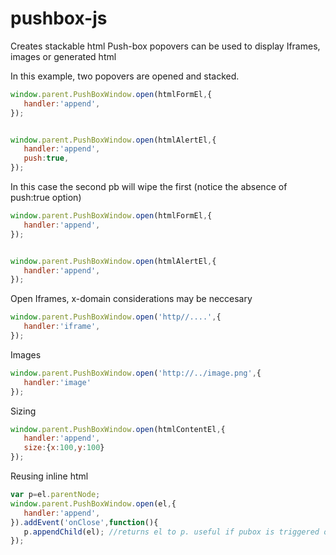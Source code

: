 pushbox-js
==========

Creates stackable html Push-box popovers can be used to display Iframes, images or generated html


In this example, two popovers are opened and stacked. 

```js
window.parent.PushBoxWindow.open(htmlFormEl,{
   handler:'append',
});


window.parent.PushBoxWindow.open(htmlAlertEl,{
   handler:'append',
   push:true,
});

```


In this case the second pb will wipe the first (notice the absence of push:true option)

```js
window.parent.PushBoxWindow.open(htmlFormEl,{
   handler:'append',
});


window.parent.PushBoxWindow.open(htmlAlertEl,{
   handler:'append',
});

```

Open Iframes, x-domain considerations may be neccesary

```js
window.parent.PushBoxWindow.open('http//....',{
   handler:'iframe',
});
```


Images

```js
window.parent.PushBoxWindow.open('http://../image.png',{
   handler:'image'
});
```

Sizing

```js
window.parent.PushBoxWindow.open(htmlContentEl,{
   handler:'append',
   size:{x:100,y:100}
});
```

Reusing inline html

```js
var p=el.parentNode;
window.parent.PushBoxWindow.open(el,{
   handler:'append',
}).addEvent('onClose',function(){
   p.appendChild(el); //returns el to p. useful if pubox is triggered on some reocurring event
});
```

